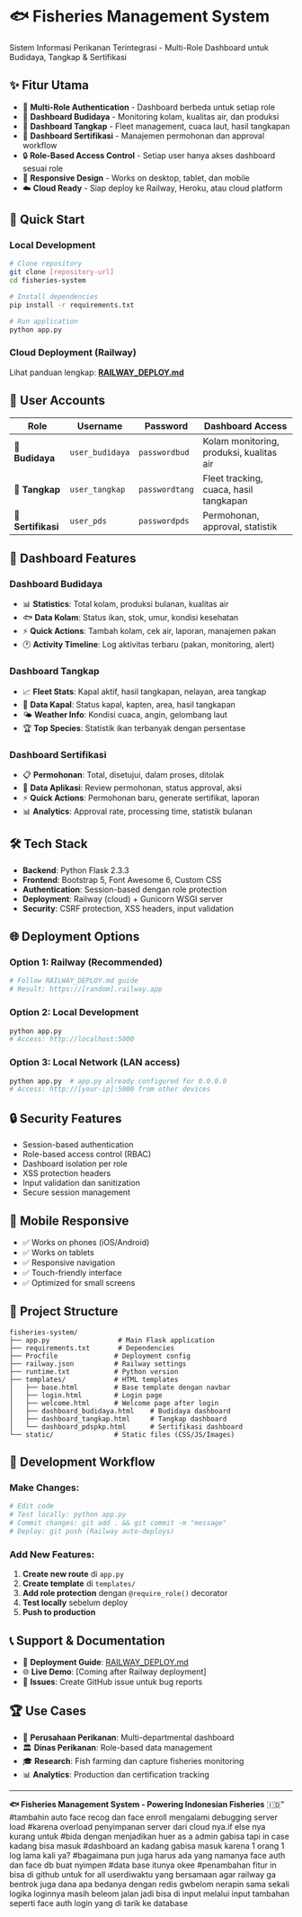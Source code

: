 # 🐟 Fisheries Management System
Sistem Informasi Perikanan Terintegrasi - Multi-Role Dashboard untuk Budidaya, Tangkap & Sertifikasi

## ✨ Fitur Utama
- 🎯 **Multi-Role Authentication** - Dashboard berbeda untuk setiap role
- 🌱 **Dashboard Budidaya** - Monitoring kolam, kualitas air, dan produksi
- 🎣 **Dashboard Tangkap** - Fleet management, cuaca laut, hasil tangkapan  
- 📜 **Dashboard Sertifikasi** - Manajemen permohonan dan approval workflow
- 🔒 **Role-Based Access Control** - Setiap user hanya akses dashboard sesuai role
- 📱 **Responsive Design** - Works on desktop, tablet, dan mobile
- ☁️ **Cloud Ready** - Siap deploy ke Railway, Heroku, atau cloud platform

## 🚀 Quick Start

### Local Development
```bash
# Clone repository
git clone [repository-url]
cd fisheries-system

# Install dependencies
pip install -r requirements.txt

# Run application
python app.py
```

### Cloud Deployment (Railway)
Lihat panduan lengkap: **[RAILWAY_DEPLOY.md](RAILWAY_DEPLOY.md)**

## 👤 User Accounts

| Role | Username | Password | Dashboard Access |
|------|----------|----------|------------------|
| 🌱 **Budidaya** | `user_budidaya` | `passwordbud` | Kolam monitoring, produksi, kualitas air |
| 🎣 **Tangkap** | `user_tangkap` | `passwordtang` | Fleet tracking, cuaca, hasil tangkapan |
| 📜 **Sertifikasi** | `user_pds` | `passwordpds` | Permohonan, approval, statistik |

## 🎨 Dashboard Features

### Dashboard Budidaya
- 📊 **Statistics**: Total kolam, produksi bulanan, kualitas air
- 🐟 **Data Kolam**: Status ikan, stok, umur, kondisi kesehatan
- ⚡ **Quick Actions**: Tambah kolam, cek air, laporan, manajemen pakan
- 🕐 **Activity Timeline**: Log aktivitas terbaru (pakan, monitoring, alert)

### Dashboard Tangkap  
- 📈 **Fleet Stats**: Kapal aktif, hasil tangkapan, nelayan, area tangkap
- 🚢 **Data Kapal**: Status kapal, kapten, area, hasil tangkapan
- 🌤️ **Weather Info**: Kondisi cuaca, angin, gelombang laut
- 🏆 **Top Species**: Statistik ikan terbanyak dengan persentase

### Dashboard Sertifikasi
- 📋 **Permohonan**: Total, disetujui, dalam proses, ditolak
- 📄 **Data Aplikasi**: Review permohonan, status approval, aksi
- ⚡ **Quick Actions**: Permohonan baru, generate sertifikat, laporan
- 📊 **Analytics**: Approval rate, processing time, statistik bulanan

## 🛠️ Tech Stack
- **Backend**: Python Flask 2.3.3
- **Frontend**: Bootstrap 5, Font Awesome 6, Custom CSS
- **Authentication**: Session-based dengan role protection
- **Deployment**: Railway (cloud) + Gunicorn WSGI server
- **Security**: CSRF protection, XSS headers, input validation

## 🌐 Deployment Options

### Option 1: Railway (Recommended)
```bash
# Follow RAILWAY_DEPLOY.md guide
# Result: https://[random].railway.app
```

### Option 2: Local Development
```bash
python app.py
# Access: http://localhost:5000
```

### Option 3: Local Network (LAN access)
```bash
python app.py  # app.py already configured for 0.0.0.0
# Access: http://[your-ip]:5000 from other devices
```

## 🔒 Security Features
- Session-based authentication
- Role-based access control (RBAC)
- Dashboard isolation per role
- XSS protection headers
- Input validation dan sanitization
- Secure session management

## 📱 Mobile Responsive
- ✅ Works on phones (iOS/Android)
- ✅ Works on tablets
- ✅ Responsive navigation
- ✅ Touch-friendly interface
- ✅ Optimized for small screens

## 🎯 Project Structure
```
fisheries-system/
├── app.py                 # Main Flask application
├── requirements.txt       # Dependencies
├── Procfile              # Deployment config
├── railway.json          # Railway settings
├── runtime.txt           # Python version
├── templates/            # HTML templates
│   ├── base.html         # Base template dengan navbar
│   ├── login.html        # Login page
│   ├── welcome.html      # Welcome page after login
│   ├── dashboard_budidaya.html    # Budidaya dashboard
│   ├── dashboard_tangkap.html     # Tangkap dashboard
│   └── dashboard_pdspkp.html      # Sertifikasi dashboard
└── static/               # Static files (CSS/JS/Images)
```

## 🔄 Development Workflow

### Make Changes:
```bash
# Edit code
# Test locally: python app.py
# Commit changes: git add . && git commit -m "message"  
# Deploy: git push (Railway auto-deploys)
```

### Add New Features:
1. **Create new route** di `app.py`
2. **Create template** di `templates/`
3. **Add role protection** dengan `@require_role()` decorator
4. **Test locally** sebelum deploy
5. **Push to production**

## 📞 Support & Documentation

- 📖 **Deployment Guide**: [RAILWAY_DEPLOY.md](RAILWAY_DEPLOY.md)
- 🌐 **Live Demo**: [Coming after Railway deployment]
- 📧 **Issues**: Create GitHub issue untuk bug reports

## 🏆 Use Cases

- 🏢 **Perusahaan Perikanan**: Multi-departmental dashboard
- 🏛️ **Dinas Perikanan**: Role-based data management  
- 🎓 **Research**: Fish farming dan capture fisheries monitoring
- 📊 **Analytics**: Production dan certification tracking

---

**🐟 Fisheries Management System - Powering Indonesian Fisheries** 🇮🇩"
#tambahin auto face recog dan face enroll mengalami debugging server load #karena overload penyimpanan server dari cloud nya.if else nya kurang untuk #bida dengan menjadikan huer as a admin gabisa tapi in case kadang bisa masuk #dashboard an kadang gabisa masuk karena 1 orang 1 log lama kali ya? #bagaimana pun juga harus ada yang namanya face auth dan face db buat nyimpen #data base itunya okee
#penambahan fitur in bisa di github untuk for all userdiwaktu yang bersamaan agar railway ga bentrok juga dana apa bedanya dengan redis gwbelom nerapin sama sekali logika loginnya masih beleom jalan jadi bisa di input melalui input tambahan seperti face auth login yang di tarik ke database 